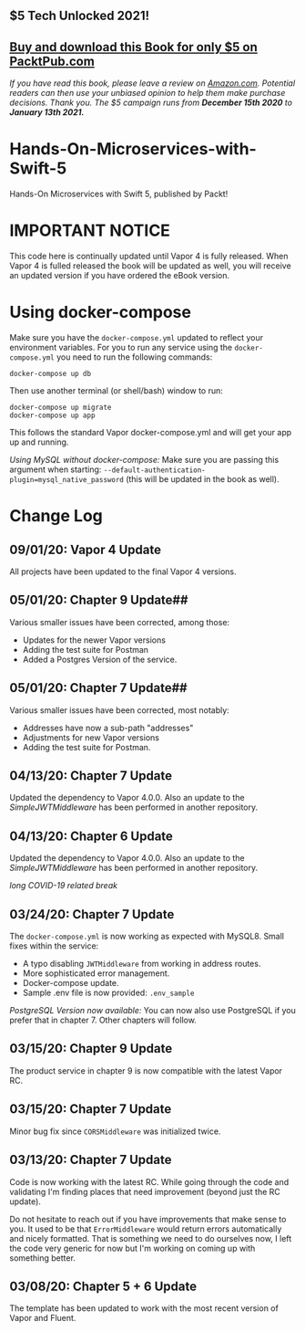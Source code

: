 ## $5 Tech Unlocked 2021!
[Buy and download this Book for only $5 on PacktPub.com](https://www.packtpub.com/product/hands-on-swift-5-microservices-development/9781789530889)
-----
*If you have read this book, please leave a review on [Amazon.com](https://www.amazon.com/gp/product/1789530881).     Potential readers can then use your unbiased opinion to help them make purchase decisions. Thank you. The $5 campaign         runs from __December 15th 2020__ to __January 13th 2021.__*

# Hands-On-Microservices-with-Swift-5
Hands-On Microservices with Swift 5, published by Packt!

# IMPORTANT NOTICE #
This code here is continually updated until Vapor 4 is fully released. When Vapor 4 is fulled released the book will be updated as well, you will receive an updated version if you have ordered the eBook version.

# Using docker-compose #
Make sure you have the `docker-compose.yml` updated to reflect your environment variables. 
For you to run any service using the `docker-compose.yml` you need to run the following commands:
```
docker-compose up db
```
Then use another terminal (or shell/bash) window to run:
```
docker-compose up migrate
docker-compose up app
```
This follows the standard Vapor docker-compose.yml and will get your app up and running.

*Using MySQL without docker-compose:* Make sure you are passing this argument when starting: `--default-authentication-plugin=mysql_native_password` (this will be updated in the book as well).

# Change Log #
## 09/01/20: Vapor 4 Update
All projects have been updated to the final Vapor 4 versions.


## 05/01/20: Chapter 9 Update##
Various smaller issues have been corrected, among those:
- Updates for the newer Vapor versions
- Adding the test suite for Postman
- Added a Postgres Version of the service.

## 05/01/20: Chapter 7 Update##
Various smaller issues have been corrected, most notably:
- Addresses have now a sub-path "addresses"
- Adjustments for new Vapor versions
- Adding the test suite for Postman.

## 04/13/20: Chapter 7 Update ##
Updated the dependency to Vapor 4.0.0. Also an update to the _SimpleJWTMiddleware_ has been performed in another repository.

## 04/13/20: Chapter 6 Update ##
Updated the dependency to Vapor 4.0.0. Also an update to the _SimpleJWTMiddleware_ has been performed in another repository.

_long COVID-19 related break_ 
## 03/24/20: Chapter 7 Update ##
The `docker-compose.yml` is now working as expected with MySQL8. Small fixes within the service:
- A typo disabling `JWTMiddleware` from working in address routes.
- More sophisticated error management.
- Docker-compose update.
- Sample .env file is now provided: `.env_sample`

*PostgreSQL Version now available:* You can now also use PostgreSQL if you prefer that in chapter 7. Other chapters will follow.

## 03/15/20: Chapter 9 Update ##
The product service in chapter 9 is now compatible with the latest Vapor RC.

## 03/15/20: Chapter 7 Update ##
Minor bug fix since `CORSMiddleware` was initialized twice.

## 03/13/20: Chapter 7 Update ##
Code is now working with the latest RC. While going through the code and validating I'm finding places that need improvement (beyond just the RC update). 

Do not hesitate to reach out if you have improvements that make sense to you. 
It used to be that `ErrorMiddleware` would return errors automatically and nicely formatted. That is something we need to do ourselves now, I left the code very generic for now but I'm working on coming up with something better.

## 03/08/20: Chapter 5 + 6 Update ##
The template has been updated to work with the most recent version of Vapor and Fluent.
